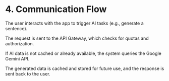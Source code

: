 # 4. Communication Flow

The user interacts with the app to trigger AI tasks (e.g., generate a sentence).

The request is sent to the API Gateway, which checks for quotas and authorization.

If AI data is not cached or already available, the system queries the Google Gemini API.

The generated data is cached and stored for future use, and the response is sent back to the user.
